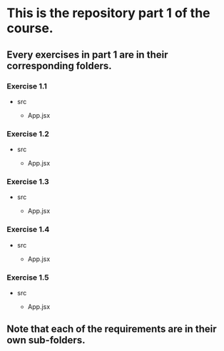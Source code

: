 <h1>This is the repository part 1 of the course.</h1>
<h2>Every exercises in part 1 are in their corresponding folders.</h2>

<h3>Exercise 1.1</h3>
<ul>
  <li>src</li>
  <ul><li>App.jsx</li></ul>
</ul>
<h3>Exercise 1.2</h3>
<ul>
  <li>src</li>
  <ul><li>App.jsx</li></ul>
</ul>
<h3>Exercise 1.3</h3>
<ul>
  <li>src</li>
  <ul><li>App.jsx</li></ul>
</ul>
<h3>Exercise 1.4</h3>
<ul>
  <li>src</li>
  <ul><li>App.jsx</li></ul>
</ul>
<h3>Exercise 1.5</h3>
<ul>
  <li>src</li>
  <ul><li>App.jsx</li></ul>
</ul>

<h2>Note that each of the requirements are in their own sub-folders.</h2>
